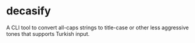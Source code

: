 # decasify

A CLI tool to convert all-caps strings to title-case or other less aggressive tones that supports Turkish input.

